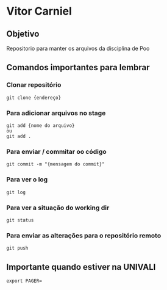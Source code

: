 # Vitor Carniel

## Objetivo
Repositorio para manter os arquivos da disciplina de Poo

## Comandos importantes para lembrar

### Clonar repositório
```
git clone {endereço}
```
### Para adicionar arquivos no stage
```
git add {nome do arquivo}
ou 
git add .
```
### Para enviar / commitar oo código 
```
git commit -m "{mensagem do commit}"
```
### Para ver o log
```
git log
```
### Para ver a situação do working dir
```
git status 
```
### Para enviar as alterações para o repositório remoto
```
git push
```
## Importante quando estiver na UNIVALI
```
export PAGER= 
```